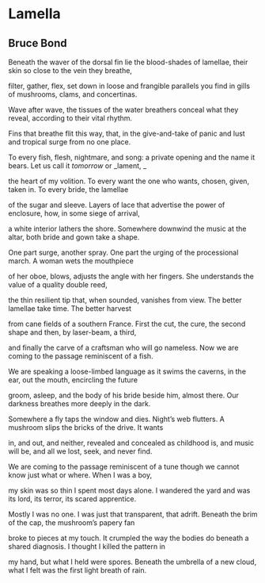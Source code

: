 # Lamella
## Bruce Bond
Beneath the waver of the dorsal fin lie the blood-shades
of lamellae, their skin so close to the vein they breathe,

filter, gather, flex, set down in loose and frangible parallels
you find in gills of mushrooms, clams, and concertinas.

Wave after wave, the tissues of the water breathers
conceal what they reveal, according to their vital rhythm.

Fins that breathe flit this way, that, in the give-and-take
of panic and lust and tropical surge from no one place.

To every fish, flesh, nightmare, and song: a private opening
and the name it bears. Let us call it _tomorrow_ or _lament,
_

the heart of my volition. To every want the one who wants,
chosen, given, taken in. To every bride, the lamellae

of the sugar and sleeve. Layers of lace that advertise
the power of enclosure, how, in some siege of arrival,

a white interior lathers the shore. Somewhere downwind
the music at the altar, both bride and gown take a shape.

One part surge, another spray. One part the urging
of the processional march. A woman wets the mouthpiece

of her oboe, blows, adjusts the angle with her fingers.
She understands the value of a quality double reed,

the thin resilient tip that, when sounded, vanishes from view.
The better lamellae take time. The better harvest

from cane fields of a southern France. First the cut,
the cure, the second shape and then, by laser-beam, a third,

and finally the carve of a craftsman who will go nameless.
Now we are coming to the passage reminiscent of a fish.

We are speaking a loose-limbed language as it swims
the caverns, in the ear, out the mouth, encircling the future

groom, asleep, and the body of his bride beside him, almost
there. Our darkness breathes more deeply in the dark.

Somewhere a fly taps the window and dies. Night’s web
flutters. A mushroom slips the bricks of the drive. It wants

in, and out, and neither, revealed and concealed as childhood
is, and music will be, and all we lost, seek, and never find.

We are coming to the passage reminiscent of a tune
though we cannot know just what or where. When I was a boy,

my skin was so thin I spent most days alone. I wandered
the yard and was its lord, its terror, its scared apprentice.

Mostly I was no one. I was just that transparent, that adrift.
Beneath the brim of the cap, the mushroom’s papery fan

broke to pieces at my touch. It crumpled the way the bodies do
beneath a shared diagnosis. I thought I killed the pattern in

my hand, but what I held were spores. Beneath the umbrella
of a new cloud, what I felt was the first light breath of rain.